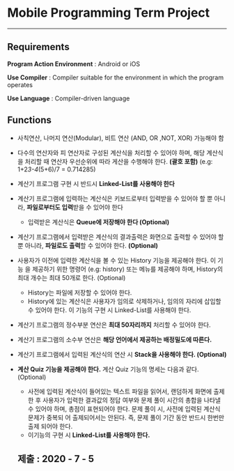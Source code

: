 # Mobile Programming Term Project

---

## Requirements

**Program Action Environment** : Android or iOS

**Use Compiler** : Compiler suitable for the environment in which the program operates

**Use Language** : Compiler-driven language

## Functions

- 사칙연산, 나머지 연산(Modular), 비트 연산 (AND, OR ,NOT, XOR) 가능해야 함
- 다수의 연산자와 피 연산자로 구성된 계산식을 처리할 수 있어야 하며, 해당 계산식을 처리할 때 연산자 우선순위에 따라 게산을 수행해야 한다. **(괄호 포함)**
(e.g: 1+2*3-4*(5+6)/7 = 0.714285)
- 계산기 프로그램 구현 시 반드시 **Linked-List를 사용해야 한다**
- 계산기 프로그램에 입력하는 계산식은 키보드로부터 입력받을 수 있어야 할 뿐 아니
라, **파일로부터도 입력**받을 수 있어야 한다
    - 입력받은 계산식은 **Queue에 저장해야 한다 (Optional)**
- 계산기 프로그램에서 입력받은 계산식의 결과출력은 화면으로 출력할 수 있어야 할 뿐
아니라, **파일로도 출력**할 수 있어야 한다. **(Optional)**
- 사용자가 이전에 입력한 계산식을 볼 수 있는 History 기능을 제공해야 한다. 이 기능
을 제공하기 위한 명령어 (e.g: history) 또는 메뉴를 제공해야 하며, History의 최대
개수는 최대 50개로 한다. (Optional)
    - History는 파일에 저장할 수 있어야 한다.
    - History에 있는 계산식은 사용자가 임의로 삭제하거나, 임의의 자리에 삽입할 수 있어야 한다. 이 기능의 구현 시 Linked-List를 사용해야 한다.
- 계산기 프로그램의 정수부분 연산은 **최대 50자리까지** 처리할 수 있어야 한다.
- 계산기 프로그램의 소수부 연산은 **해당 언어에서 제공하는 배정밀도에 따른다.**
- 계산기 프로그램에서 입력된 계산식의 연산 시 **Stack을 사용해야 한다. (Optional)**
- **계산 Quiz 기능을 제공해야 한다.** 계산 Quiz 기능의 명세는 다음과 같다. (Optional)
    - 사전에 입력된 계산식이 들어있는 텍스트 파일을 읽어서, 랜덤하게 화면에 출제한 후
    사용자가 입력한 결과값의 정답 여부와 문제 풀이 시간의 총합을 나타낼 수 있어야
    하며, 총점이 표현되어야 한다. 문제 풀이 시, 사전에 입력된 계산식 문제가 중복되
    어 출제되어서는 안된다. 즉, 문제 풀이 기간 동안 반드시 한번만 출제 되어야 한다.
    - 이기능의 구현 시 **Linked-List를 사용해야 한다.**
    
    ## 제출 : 2020 - 7 - 5
